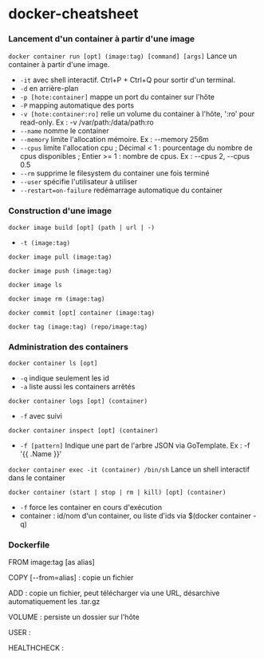# docker-cheatsheet

### Lancement d'un container à partir d'une image

`docker container run [opt] (image:tag) [command] [args]` Lance un container à partir d'une image.

* `-it` avec shell interactif. Ctrl+P + Ctrl+Q pour sortir d'un terminal.
* `-d` en arrière-plan
* `-p [hote:container]` mappe un port du container sur l'hôte
* `-P` mapping automatique des ports
* `-v [hote:container:ro]` relie un volume du container à l'hôte, ':ro' pour read-only. Ex : -v /var/path:/data/path:ro
* `--name` nomme le container
* `--memory` limite l'allocation mémoire. Ex : --memory 256m
* `--cpus` limite l'allocation cpu ; Décimal < 1 : pourcentage du nombre de cpus disponibles ; Entier >= 1 : nombre de cpus. Ex : --cpus 2, --cpus 0.5
* `--rm` supprime le filesystem du container une fois terminé
* `--user` spécifie l'utilisateur à utiliser
* `--restart=on-failure` redémarrage automatique du container

### Construction d'une image

`docker image build [opt] (path | url | -)`

* `-t (image:tag)`

`docker image pull (image:tag)`

`docker image push (image:tag)`

`docker image ls`

`docker image rm (image:tag)`

`docker commit [opt] container (image:tag)`

`docker tag (image:tag) (repo/image:tag)`

### Administration des containers

`docker container ls [opt]`

* `-q` indique seulement les id
* `-a` liste aussi les containers arrêtés

`docker container logs [opt] (container)`

* `-f` avec suivi

`docker container inspect [opt] (container)`

* `-f [pattern]` Indique une part de l'arbre JSON via GoTemplate. Ex : -f '{{ .Name }}'

`docker container exec -it (container) /bin/sh` Lance un shell interactif dans le container

`docker container (start | stop | rm | kill) [opt] (container)`

* `-f` force les container en cours d'exécution
* container : id/nom d'un container, ou liste d'ids via $(docker container -q)

### Dockerfile

FROM image:tag [as alias]

COPY [--from=alias] : copie un fichier

ADD : copie un fichier, peut télécharger via une URL, désarchive automatiquement les .tar.gz

VOLUME : persiste un dossier sur l'hôte

USER :

HEALTHCHECK :
